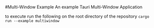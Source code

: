 #Multi-Window Example
An example Tauri Multi-Window Application

to execute run the following on the root directory of the repository `cargo run --example multiwindow`